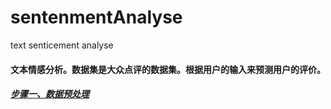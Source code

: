# sentenmentAnalyse
text senticement analyse
#### 文本情感分析。数据集是大众点评的数据集。根据用户的输入来预测用户的评价。
##### [步骤一、数据预处理](https://github.com/Oscarjia/sentenmentAnalyse/blob/master/1datasetprocess.md)
